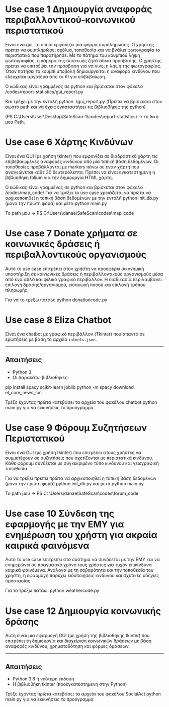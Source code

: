 # Use case 1  Δημιουργία αναφοράς περιβαλλοντικού-κοινωνικού περιστατικού

Είναι ενα gui, το οποίο εμφανίζει μια φόρμα συμπλήρωσης. Ο χρήστης πρέπει να συμπληρώσει σχόλια, τοποθεσία και να βγάλει φωτογραφία το περιστατικό που παρατήρησε. 
Με το πάτημα του κουμπιού λήψη φωτογραφίας, η κάμερα της συσκευής ζητά άδεια πρόσβασης. Ο χρήστης πρέπει να επιτρέψει την πρόσβαση για να γίνει η λήψη της φωτογραφίας. 
Όταν πατήσει το κουμπί υποβολή δημιουργείται η αναφορά κινδύνου που ελέγχεται αργότερα απο το AI για επιβεβαίωση.

Ο κώδικας είναι γραμμένος σε python και βρίσκεται στον φάκελο /codes/report-statistics/gui_report.py

Και τρέχει με την εντολή python .\gui_report.py   (Πρέπει να βρίσκεσαι στον σωστό path και να έχεις εγκαταστήσει τις βιβλιοθήκες της python)

 (PS C:\Users\User\Desktop\SafeScan-1\codes\report-statistics) ->  το δικό μου Path.


# Use case 6 Χάρτης Κινδύνων
Είναι ένα QUI (με χρήση tkinter) που εμφανίζει σε διαδραστικό χάρτη τις επιβεβαιωμένες αναφορές κινδύνου από μία τοπική βάση δεδομένων. Οι τοποθεσίες προβάλλονται με markers πάνω σε έναν χάρτη που ανανεώνεται κάθε 30 δευτερόλεπτα. 
Πρέπει να είναι εγκατεστημένη η βιβλιοθήκη folium για την δημιουργία HTML χάρτη.

Ο κώδικας είναι γραμμένος σε python και βρίσκεται στον φάκελο /codes/map_code/
Για να τρέξει το use case χρειάζεται να πρώτα να αρχικοποιηθεί η τοπική βάση δεδομένων με την εντολή python init_db.py (μόνο την πρώτη φορά) και μέτα python main.py

Το path μου -> PS C:\Users\danae\SafeScan\codes\map_code


# Use case 7 Donate χρήματα σε κοινωνικές δράσεις ή περιβαλλοντικούς οργανισμούς

Αυτό το use case επιτρέπει στον χρήστη να προσφέρει οικονομική υποστήριξη σε κοινωνικές δράσεις ή περιβαλλοντικούς οργανισμούς μέσα από ένα απλό και φιλικό γραφικό περιβάλλον. Η διαδικασία περιλαμβάνει επιλογή δράσης/οργανισμού, εισαγωγή ποσού και επιλογή τρόπου πληρωμής.

Για να το τρέξω πατάω: python donationcode.py


# Use case 8 Eliza Chatbot

Είναι ένα chatbot με γραφικό περιβάλλον (Tkinter) που απαντά σε ερωτήσεις με βάση το αρχείο `intents.json`.

---

##  Απαιτήσεις

- Python 3
- Οι παρακάτω βιβλιοθήκες:


pip install spacy scikit-learn joblib
python -m spacy download el_core_news_sm

Τρέξε έχοντας πρώτα κατεβάσει τα αρχεία του φακέλου chatbot python main.py για να εκκινήσεις το προόγραμμα


# Use case 9 Φόρουμ Συζητήσεων Περιστατικού
Είναι ένα GUI (με χρήση tkinter) που επιτρέπει στους χρήστες να συμμετέχουν σε συζητήσεις που σχετίζονται με περιστατικά κινδύνου. Κάθε φόρουμ συνδέεται με συγκεκριμένο τύπο κινδύνου και γεωγραφική τοποθεσία.

Για να τρέξει πρεπει πρώτα να αρχικοποιηθεί η τοπική βάση δεδομένων (μόνο την πρώτη φορά) python init_db.py και μετά python main.py

Το path μου -> PS C: \Users\danae\SafeScan\codes\forum_code



# Use case 10 Σύνδεση της εφαρμογής με την ΕΜΥ για ενημέρωση του χρήστη για ακραία καιρικά φαινόμενα

Αυτό το use case επιτρέπει στο σύστημα να συνδέεται με την ΕΜΥ και να ενημερώνει σε πραγματικό χρόνο τους χρήστες για τυχόν επικίνδυνα καιρικά φαινόμενα. Ανάλογα με τη σοβαρότητα και την τοποθεσία του χρήστη, η εφαρμογή παρέχει ειδοποιήσεις κινδύνου και σχετικές οδηγίες προστασίας.

Για το τρέξω πατάω: python weathercode.py 



# Use case 12 Δημιουργία κοινωνικής δράσης

Αυτή είναι μια εφαρμογή GUI (με χρήση της βιβλιοθήκης tkinter) που επιτρέπει τη δημιουργία και διαχείριση κοινωνικών δράσεων με βάση αναφορές κινδύνου, χρηματοδότηση και φόρμες δράσεων.

---

##  Απαιτήσεις

- Python 3.8 ή νεότερη έκδοση
- H βιβλιοθήκη tkinter (προεγκατεστημενη στην Python)

Τρέξε έχοντας πρώτα κατεβάσει τα αρχεία του φακέλου SocialAct python main.py για να εκκινήσεις το προόγραμμα

